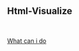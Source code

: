 ## Html-Visualize 

<br>

[What can i do](https://github.com/CWIN77/README-contents/blob/master/nextjs/README.md)
